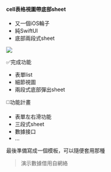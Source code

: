 #### cell表格視圖帶底部sheet
+ 又一個iOS輪子
+ 純SwiftUI
+ 底部兩段式sheet

![](https://f.mille.in/store/iOSbuttonSheet_refullSize.gif)

✅完成功能

+ 表單list 
+ 細節視圖
+ 兩段式底部彈出sheet

◻️功能計畫
- 表單左右滑功能
- 三段式sheet
- 數據接口
- ...

最後準備寫成一個模板，可以隨便套用那種

>演示數據借用自網絡
